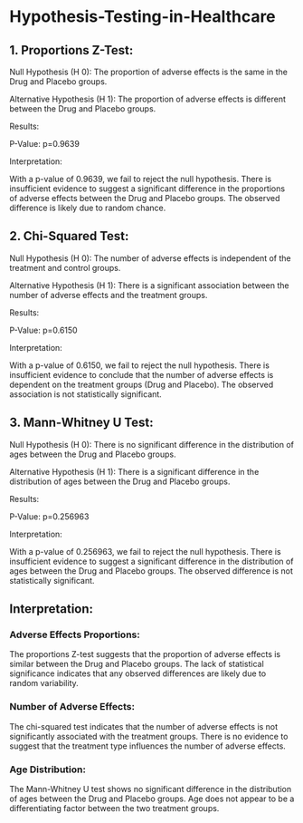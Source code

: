 # Hypothesis-Testing-in-Healthcare

## 1. Proportions Z-Test:
Null Hypothesis (H 0): The proportion of adverse effects is the same in the Drug and Placebo groups.

Alternative Hypothesis (H 1): The proportion of adverse effects is different between the Drug and Placebo groups.

Results:

P-Value: p=0.9639

Interpretation:

With a p-value of 0.9639, we fail to reject the null hypothesis. There is insufficient evidence to suggest a significant difference in the proportions of adverse effects between the Drug and Placebo groups. The observed difference is likely due to random chance.

## 2. Chi-Squared Test:
Null Hypothesis (H 0): The number of adverse effects is independent of the treatment and control groups.

Alternative Hypothesis (H 1): There is a significant association between the number of adverse effects and the treatment groups.

Results:

P-Value: p=0.6150

Interpretation:

With a p-value of 0.6150, we fail to reject the null hypothesis. There is insufficient evidence to conclude that the number of adverse effects is dependent on the treatment groups (Drug and Placebo). The observed association is not statistically significant.

## 3. Mann-Whitney U Test:
Null Hypothesis (H 0): There is no significant difference in the distribution of ages between the Drug and Placebo groups.

Alternative Hypothesis (H 1): There is a significant difference in the distribution of ages between the Drug and Placebo groups.

Results:

P-Value: p=0.256963

Interpretation:

With a p-value of 0.256963, we fail to reject the null hypothesis. There is insufficient evidence to suggest a significant difference in the distribution of ages between the Drug and Placebo groups. The observed difference is not statistically significant.

## Interpretation:
### Adverse Effects Proportions:
The proportions Z-test suggests that the proportion of adverse effects is similar between the Drug and Placebo groups. The lack of statistical significance indicates that any observed differences are likely due to random variability.

### Number of Adverse Effects:
The chi-squared test indicates that the number of adverse effects is not significantly associated with the treatment groups. There is no evidence to suggest that the treatment type influences the number of adverse effects.

### Age Distribution:
The Mann-Whitney U test shows no significant difference in the distribution of ages between the Drug and Placebo groups. Age does not appear to be a differentiating factor between the two treatment groups.
